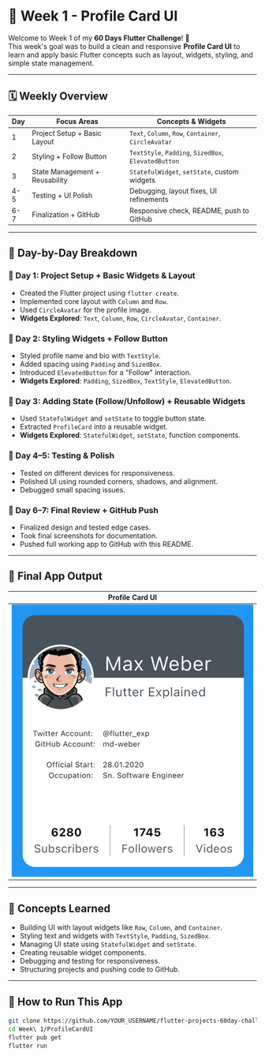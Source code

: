 # 📱 Week 1 - Profile Card UI

Welcome to Week 1 of my **60 Days Flutter Challenge**! 🎯  
This week's goal was to build a clean and responsive **Profile Card UI** to learn and apply basic Flutter concepts such as layout, widgets, styling, and simple state management.

---

## 🗓️ Weekly Overview

| Day | Focus Areas | Concepts & Widgets |
|-----|-------------|---------------------|
| 1   | Project Setup + Basic Layout | `Text`, `Column`, `Row`, `Container`, `CircleAvatar` |
| 2   | Styling + Follow Button     | `TextStyle`, `Padding`, `SizedBox`, `ElevatedButton` |
| 3   | State Management + Reusability | `StatefulWidget`, `setState`, custom widgets |
| 4-5 | Testing + UI Polish         | Debugging, layout fixes, UI refinements |
| 6-7 | Finalization + GitHub       | Responsive check, README, push to GitHub |

---

## 🧠 Day-by-Day Breakdown

### 📌 Day 1: Project Setup + Basic Widgets & Layout
- Created the Flutter project using `flutter create`.
- Implemented core layout with `Column` and `Row`.
- Used `CircleAvatar` for the profile image.
- **Widgets Explored**: `Text`, `Column`, `Row`, `CircleAvatar`, `Container`.

### 📌 Day 2: Styling Widgets + Follow Button
- Styled profile name and bio with `TextStyle`.
- Added spacing using `Padding` and `SizedBox`.
- Introduced `ElevatedButton` for a "Follow" interaction.
- **Widgets Explored**: `Padding`, `SizedBox`, `TextStyle`, `ElevatedButton`.

### 📌 Day 3: Adding State (Follow/Unfollow) + Reusable Widgets
- Used `StatefulWidget` and `setState` to toggle button state.
- Extracted `ProfileCard` into a reusable widget.
- **Widgets Explored**: `StatefulWidget`, `setState`, function components.

### 📌 Day 4–5: Testing & Polish
- Tested on different devices for responsiveness.
- Polished UI using rounded corners, shadows, and alignment.
- Debugged small spacing issues.

### 📌 Day 6–7: Final Review + GitHub Push
- Finalized design and tested edge cases.
- Took final screenshots for documentation.
- Pushed full working app to GitHub with this README.

---

## 📸 Final App Output

| Profile Card UI |
|-----------------|
| <img src="../../Outputs/Week1.png"  width="500" /> |

---

## 🧩 Concepts Learned

- Building UI with layout widgets like `Row`, `Column`, and `Container`.
- Styling text and widgets with `TextStyle`, `Padding`, `SizedBox`.
- Managing UI state using `StatefulWidget` and `setState`.
- Creating reusable widget components.
- Debugging and testing for responsiveness.
- Structuring projects and pushing code to GitHub.

---

## 🚀 How to Run This App

```bash
git clone https://github.com/YOUR_USERNAME/flutter-projects-60day-challenge.git
cd Week\ 1/ProfileCardUI
flutter pub get
flutter run
